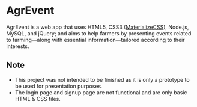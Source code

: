 # AgrEvent
AgrEvent is a web app that uses HTML5, CSS3 ([MaterializeCSS](http://materializecss.com)), Node.js, MySQL, and jQuery; and aims to help farmers by presenting events related to farming—along with essential information—tailored according to their interests.

## Note
* This project was not intended to be finished as it is only a prototype to be used for presentation purposes.
* The login page and signup page are not functional and are only basic HTML & CSS files.
